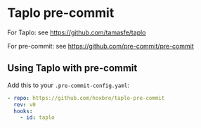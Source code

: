# Taplo pre-commit

For Taplo: see https://github.com/tamasfe/taplo

For pre-commit: see https://github.com/pre-commit/pre-commit

## Using Taplo with pre-commit

Add this to your `.pre-commit-config.yaml`:

```yaml
- repo: https://github.com/hoxbro/taplo-pre-commit
  rev: v0
  hooks:
    - id: taplo
```
